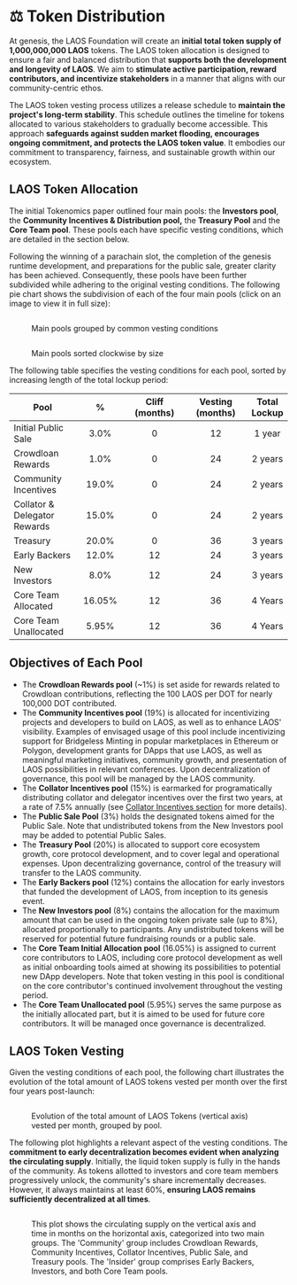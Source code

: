 # ⚖️ Token Distribution

At genesis, the LAOS Foundation will create an **initial total token supply of 1,000,000,000 LAOS** tokens. The LAOS token allocation is designed to ensure a fair and balanced distribution that **supports both the development and longevity of LAOS**. We aim to **stimulate active participation, reward contributors, and incentivize stakeholders** in a manner that aligns with our community-centric ethos.

The LAOS token vesting process utilizes a release schedule to **maintain the project's long-term stability**. This schedule outlines the timeline for tokens allocated to various stakeholders to gradually become accessible. This approach **safeguards against sudden market flooding, encourages ongoing commitment, and protects the LAOS token value**. It embodies our commitment to transparency, fairness, and sustainable growth within our ecosystem.

## LAOS Token Allocation

The initial Tokenomics paper outlined four main pools: the **Investors pool**, the **Community Incentives & Distribution pool,**  the **Treasury Pool** and the **Core Team pool**. These pools each have specific vesting conditions, which are detailed in the section below.

Following the winning of a parachain slot, the completion of the genesis runtime development, and preparations for the public sale, greater clarity has been achieved. Consequently, these pools have been further subdivided while adhering to the original vesting conditions. The following pie chart shows the subdivision of each of the four main pools (click on an image to view it in full size):

<div style={{ display: "grid", gridTemplateColumns: "1fr 1fr", alignItems: "left", gap: "20px", width: "100%" }}>
  <figure style={{ textAlign: "center", width: "100%", margin: "0 auto" }}>
    <a href="/img/LAOS_Pie_Chart_v6.png" target="_blank">
      <img src="/img/LAOS_Pie_Chart_v6.png" alt="" style={{ width: "100%", height: "auto", maxWidth: "600px" }} />
    </a>
    <figcaption><p>Main pools grouped by common vesting conditions</p></figcaption>
  </figure>

  <figure style={{ textAlign: "center", width: "100%", margin: "0 auto"}}>
    <a href="/img/LAOS_Chart_Pie_size_v2.png" target="_blank">
      <img src="/img/LAOS_Chart_Pie_size_v2.png" alt="" style={{ width: "100%", height: "auto", maxWidth: "600px" }} />
    </a>
    <figcaption><p>Main pools sorted clockwise by size</p></figcaption>
  </figure>
</div>


The following table specifies the vesting conditions for each pool, sorted by increasing length of the total lockup period:

<div style={{ display: "flex", justifyContent: "center" }}>
    <table>
    <thead>
        <tr>
        <th width="143">Pool</th>
        <th width="101" align="center">%</th>
        <th width="148" align="center">Cliff (months)</th>
        <th width="166" align="center">Vesting (months)</th>
        <th align="center">Total Lockup</th>
        </tr>
    </thead>
    <tbody>
        <tr>
        <td>Initial Public Sale</td>
        <td align="center">3.0%</td>
        <td align="center">0</td>
        <td align="center">12</td>
        <td align="center">1 year</td>
        </tr>
        <tr>
        <td>Crowdloan Rewards</td>
        <td align="center">1.0%</td>
        <td align="center">0</td>
        <td align="center">24</td>
        <td align="center">2 years</td>
        </tr>
        <tr>
        <td>Community Incentives</td>
        <td align="center">19.0%</td>
        <td align="center">0</td>
        <td align="center">24</td>
        <td align="center">2 years</td>
        </tr>
        <tr>
        <td>Collator &amp; Delegator Rewards</td>
        <td align="center">15.0%</td>
        <td align="center">0</td>
        <td align="center">24</td>
        <td align="center">2 years</td>
        </tr>
        <tr>
        <td>Treasury</td>
        <td align="center">20.0%</td>
        <td align="center">0</td>
        <td align="center">36</td>
        <td align="center">3 years</td>
        </tr>
        <tr>
        <td>Early Backers</td>
        <td align="center">12.0%</td>
        <td align="center">12</td>
        <td align="center">24</td>
        <td align="center">3 years</td>
        </tr>
        <tr>
        <td>New Investors</td>
        <td align="center">8.0%</td>
        <td align="center">12</td>
        <td align="center">24</td>
        <td align="center">3 years</td>
        </tr>
        <tr>
        <td>Core Team Allocated</td>
        <td align="center">16.05%</td>
        <td align="center">12</td>
        <td align="center">36</td>
        <td align="center">4 Years</td>
        </tr>
        <tr>
        <td>Core Team Unallocated</td>
        <td align="center">5.95%</td>
        <td align="center">12</td>
        <td align="center">36</td>
        <td align="center">4 Years</td>
        </tr>
    </tbody>
    </table>
</div>



## Objectives of Each Pool

* The **Crowdloan Rewards pool** (\~1%) is set aside for rewards related to Crowdloan contributions, reflecting the 100 LAOS per DOT for nearly 100,000 DOT contributed.
* The **Community Incentives pool** (19%) is allocated for incentivizing projects and developers to build on LAOS, as well as to enhance LAOS' visibility. Examples of envisaged usage of this pool include incentivizing support for Bridgeless Minting in popular marketplaces in Ethereum or Polygon, development grants for DApps that use LAOS, as well as meaningful marketing initiatives, community growth, and presentation of LAOS possibilities in relevant conferences. Upon decentralization of governance, this pool will be managed by the LAOS community.
* The **Collator Incentives pool** (15%) is earmarked for programatically distributing collator and delegator incentives over the first two years, at a rate of 7.5% annually (see [Collator Incentives section](collator-incentives.md) for more details).
* The **Public Sale Pool** (3%) holds the designated tokens aimed for the Public Sale. Note that undistributed tokens from the New Investors pool may be added to potential Public Sales.
* The **Treasury Pool** (20%) is allocated to support core ecosystem growth, core protocol development, and to cover legal and operational expenses. Upon decentralizing governance, control of the treasury will transfer to the LAOS community.
* The **Early Backers pool**  (12%) contains the allocation for early investors that funded the development of LAOS, from inception to its genesis event.
* The **New Investors pool**  (8%) contains the allocation for the maximum amount that can be used in the ongoing token private sale (up to 8%), allocated proportionally to participants. Any undistributed tokens will be reserved for potential future fundraising rounds or a public sale.
* The **Core Team Initial Allocation pool** (16.05%) is assigned to current core contributors to LAOS, including core protocol development as well as initial onboarding tools aimed at showing its possibilities to potential new DApp developers. Note that token vesting in this pool is conditional on the core contributor's continued involvement throughout the vesting period.
* The **Core Team Unallocated pool** (5.95%) serves the same purpose as the initially allocated part, but it is aimed to be used for future core contributors. It will be managed once governance is decentralized.

## LAOS Token Vesting  <a href="#laos-token-vesting" id="laos-token-vesting"></a>

Given the vesting conditions of each pool, the following chart illustrates the evolution of the total amount of LAOS tokens vested per month over the first four years post-launch:

<figure style={{ display: "flex", flexDirection: "column", alignItems: "center", textAlign: "center" }}>
    <a href="/img/chart_fixed_1_v2.svg" target="_blank">
        <img src="/img/chart_fixed_1_v2.svg" alt=""></img>
    </a>
    <figcaption><p>Evolution of the total amount of LAOS Tokens (vertical axis) vested per month, grouped by pool.</p></figcaption>
</figure>

The following plot highlights a relevant aspect of the vesting conditions. The **commitment to early decentralization becomes evident when analyzing the circulating supply**. Initially, the liquid token supply is fully in the hands of the community. As tokens allotted to investors and core team members progressively unlock, the community's share incrementally decreases. However, it always maintains at least 60%, **ensuring LAOS remains sufficiently decentralized at all times**.

<figure style={{ display: "flex", flexDirection: "column", alignItems: "center", textAlign: "center" }}>
    <a href="/img/17_LAOS_Gitbook_assets_chart_3 (1).jpg" target="_blank">
        <img src="/img/17_LAOS_Gitbook_assets_chart_3 (1).jpg" alt="" style={{ maxWidth: "100%", height: "auto" }} />
    </a>
    <figcaption>
        <p>This plot shows the circulating supply on the vertical axis and time in months on the horizontal axis, categorized into two main groups. The 'Community' group includes Crowdloan Rewards, Community Incentives, Collator Incentives, Public Sale, and Treasury pools. The 'Insider' group comprises Early Backers, Investors, and both Core Team pools.</p>
    </figcaption>
</figure>
